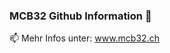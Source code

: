 ### MCB32 Github Information 👋
📫 Mehr Infos unter: www.mcb32.ch
<!--
**mcb32/MCB32** is a ✨ _special_ ✨ repository because its `README.md` (this file) appears on your GitHub profile.

Here are some ideas to get you started:

- 🔭 I’m currently working on ...
- 🌱 I’m currently learning ...
- 👯 I’m looking to collaborate on ...
- 🤔 I’m looking for help with ...
- 💬 Ask me about ...
- 📫 How to reach me: www.mcb32.ch
- 😄 Pronouns: ...
- ⚡ Fun fact: ........
-->
